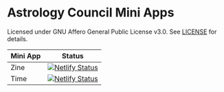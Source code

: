 # Astrology Council Mini Apps

Licensed under GNU Affero General Public License v3.0. See [LICENSE](LICENSE) for details.

| Mini App | Status                                                                                                                                                                       |
| -------- | ---------------------------------------------------------------------------------------------------------------------------------------------------------------------------- |
| Zine     | [![Netlify Status](https://api.netlify.com/api/v1/badges/c3371eba-a7e8-4dec-b5b4-cb1dc9e12dbb/deploy-status)](https://app.netlify.com/projects/astrologycouncilzine/deploys) |
| Time     | [![Netlify Status](https://api.netlify.com/api/v1/badges/07e72592-efc1-4171-9dbc-38bb04168201/deploy-status)](https://app.netlify.com/projects/time-0/deploys)               |
